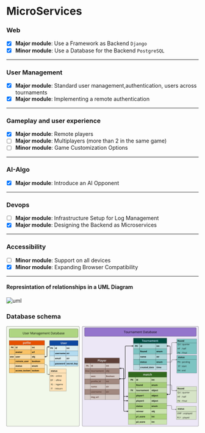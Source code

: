 # MicroServices

### Web
- [x] __Major module__: Use a Framework as Backend `Django`
- [x] __Minor module__: Use a Database for the Backend `PostgreSQL`
---
### User Management
- [x] __Major module__: Standard user management,authentication, users across tournaments
- [x] __Major module__: Implementing a remote authentication
---
### Gameplay and user experience
- [x] __Major module__: Remote players
- [ ] __Major module__: Multiplayers (more than 2 in the same game)
- [ ] __Minor module__: Game Customization Options
---
### AI-Algo
- [x] __Major module__: Introduce an AI Opponent
---
###  Devops
- [ ] __Major module__: Infrastructure Setup for Log Management
- [x] __Major module__: Designing the Backend as Microservices
---
###  Accessibility
- [ ] __Minor module__: Support on all devices
- [x] __Minor module__: Expanding Browser Compatibility

---
#### Represintation of relationships in a UML Diagram
![uml](https://d2slcw3kip6qmk.cloudfront.net/marketing/blog/2017Q3/er-diagram-symbols-and-notation/ERDCardinallity.png)

<h3>Database schema</h3>
<img src="database_schema.png"></img>
